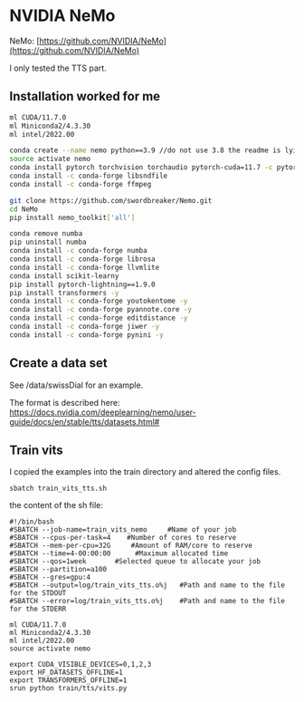 # NVIDIA NeMo

NeMo: [https://github.com/NVIDIA/NeMo](https://github.com/NVIDIA/NeMo)

I only tested the TTS part.

## Installation worked for me

```bash
ml CUDA/11.7.0
ml Miniconda2/4.3.30
ml intel/2022.00

conda create --name nemo python==3.9 //do not use 3.8 the readme is lying :(
source activate nemo
conda install pytorch torchvision torchaudio pytorch-cuda=11.7 -c pytorch -c nvidia
conda install -c conda-forge libsndfile
conda install -c conda-forge ffmpeg

git clone https://github.com/swordbreaker/Nemo.git
cd NeMo
pip install nemo_toolkit['all']

conda remove numba
pip uninstall numba
conda install -c conda-forge numba
conda install -c conda-forge librosa
conda install -c conda-forge llvmlite
conda install scikit-learny
pip install pytorch-lightning==1.9.0
pip install transformers -y
conda install -c conda-forge youtokentome -y
conda install -c conda-forge pyannote.core -y
conda install -c conda-forge editdistance -y
conda install -c conda-forge jiwer -y
conda install -c conda-forge pynini -y
```

## Create a data set
See /data/swissDial for an example.

The format is described here: https://docs.nvidia.com/deeplearning/nemo/user-guide/docs/en/stable/tts/datasets.html#

## Train vits
I copied the examples into the train directory and altered the config files.

```batch 
sbatch train_vits_tts.sh
```

the content of the sh file:
```batch
#!/bin/bash
#SBATCH --job-name=train_vits_nemo     #Name of your job
#SBATCH --cpus-per-task=4    #Number of cores to reserve
#SBATCH --mem-per-cpu=32G     #Amount of RAM/core to reserve
#SBATCH --time=4-00:00:00      #Maximum allocated time
#SBATCH --qos=1week       #Selected queue to allocate your job
#SBATCH --partition=a100
#SBATCH --gres=gpu:4
#SBATCH --output=log/train_vits_tts.o%j   #Path and name to the file for the STDOUT
#SBATCH --error=log/train_vits_tts.o%j    #Path and name to the file for the STDERR

ml CUDA/11.7.0
ml Miniconda2/4.3.30
ml intel/2022.00
source activate nemo

export CUDA_VISIBLE_DEVICES=0,1,2,3
export HF_DATASETS_OFFLINE=1
export TRANSFORMERS_OFFLINE=1
srun python train/tts/vits.py
```